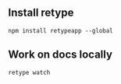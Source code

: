 ## Install retype

```
npm install retypeapp --global
```

## Work on docs locally

```
retype watch
```

